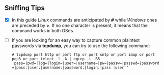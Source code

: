 ## Sniffing Tips


- [x] In this guide *Linux* commands are anticipated by **#** while *Windows* ones are preceded by **>**. If no one character is present, it means that the command works in both OSes.


- [ ] If you are looking for an easy way to capture common plaintext passwords via **tcpdump**, you can try to use the following command:
  
  `# tcpdump port http or port ftp or port smtp or port imap or port pop3 or port telnet -l -A | egrep -i -B5 'pass=|pwd=|log=|login=|user=|username=|pw=|passw=|passwd=|password=|pass:|user:|username:|password:|login:|pass |user '`
